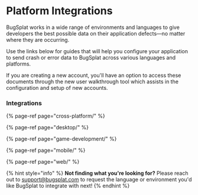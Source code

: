 # Platform Integrations

BugSplat works in a wide range of environments and languages to give developers the best possible data on their application defects—no matter where they are occurring. 

Use the links below for guides that will help you configure your application to send crash or error data to BugSplat across various languages and platforms.

If you are creating a new account, you'll have an option to access these documents through the new user walkthrough tool which assists in the configuration and setup of new accounts. 

### Integrations 

{% page-ref page="cross-platform/" %}

{% page-ref page="desktop/" %}

{% page-ref page="game-development/" %}

{% page-ref page="mobile/" %}

{% page-ref page="web/" %}



{% hint style="info" %}
**Not finding what you're looking for?**  Please reach out to [support@bugsplat.com](mailto:support@bugsplat.com) to request the language or environment you'd like BugSplat to integrate with next!
{% endhint %}

